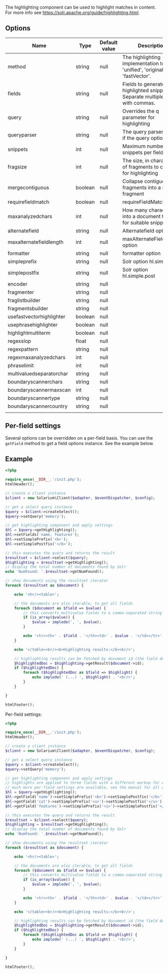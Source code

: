 The highlighting component can be used to highlight matches in content. For more info see <https://solr.apache.org/guide/highlighting.html>.

Options
-------

| Name                     | Type    | Default value | Description                                                                        |
|--------------------------|---------|---------------|------------------------------------------------------------------------------------|
| method                   | string  | null          | The highlighting implementation to use: 'unified', 'original' or 'fastVector'.     |
| fields                   | string  | null          | Fields to generate highlighted snippets for. Separate multiple fields with commas. |
| query                    | string  | null          | Overrides the q parameter for highlighting                                         |
| queryparser              | string  | null          | The query parser to use if the query option is set                                 |
| snippets                 | int     | null          | Maximum number of snippets per field                                               |
| fragsize                 | int     | null          | The size, in characters, of fragments to consider for highlighting                 |
| mergecontiguous          | boolean | null          | Collapse contiguous fragments into a single fragment                               |
| requirefieldmatch        | boolean | null          | requireFieldMatch option                                                           |
| maxanalyzedchars         | int     | null          | How many characters into a document to look for suitable snippets                  |
| alternatefield           | string  | null          | Alternatefield option                                                              |
| maxalternatefieldlength  | int     | null          | maxAlternateFieldLength option                                                     |
| formatter                | string  | null          | formatter option                                                                   |
| simpleprefix             | string  | null          | Solr option hl.simple.pre                                                          |
| simplepostfix            | string  | null          | Solr option hl.simple.post                                                         |
| encoder                  | string  | null          |                                                                                    |
| fragmenter               | string  | null          |                                                                                    |
| fraglistbuilder          | string  | null          |                                                                                    |
| fragmentsbuilder         | string  | null          |                                                                                    |
| usefastvectorhighlighter | boolean | null          |                                                                                    |
| usephrasehighlighter     | boolean | null          |                                                                                    |
| highlightmultiterm       | boolean | null          |                                                                                    |
| regexslop                | float   | null          |                                                                                    |
| regexpattern             | string  | null          |                                                                                    |
| regexmaxanalyzedchars    | int     | null          |                                                                                    |
| phraselimit              | int     | null          |                                                                                    |
| multivaluedseparatorchar | string  | null          |                                                                                    |
| boundaryscannerchars     | string  | null          |                                                                                    |
| boundaryscannermaxscan   | int     | null          |                                                                                    |
| boundaryscannertype      | string  | null          |                                                                                    |
| boundaryscannercountry   | string  | null          |                                                                                    |
||

Per-field settings
------------------

Several options can be overridden on a per-field basis. You can use the `getField` method to get a field options instance. See the example below.

Example
-------

```php
<?php

require_once(__DIR__.'/init.php');
htmlHeader();

// create a client instance
$client = new Solarium\Client($adapter, $eventDispatcher, $config);

// get a select query instance
$query = $client->createSelect();
$query->setQuery('memory');

// get highlighting component and apply settings
$hl = $query->getHighlighting();
$hl->setFields('name, features');
$hl->setSimplePrefix('<b>');
$hl->setSimplePostfix('</b>');

// this executes the query and returns the result
$resultset = $client->select($query);
$highlighting = $resultset->getHighlighting();
// display the total number of documents found by Solr
echo 'NumFound: '.$resultset->getNumFound();

// show documents using the resultset iterator
foreach ($resultset as $document) {

    echo '<hr/><table>';

    // the documents are also iterable, to get all fields
    foreach ($document as $field => $value) {
        // this converts multivalue fields to a comma-separated string
        if (is_array($value)) {
            $value = implode(', ', $value);
        }

        echo '<tr><th>' . $field . '</th><td>' . $value . '</td></tr>';
    }

    echo '</table><br/><b>Highlighting results:</b><br/>';

    // highlighting results can be fetched by document id (the field defined as uniquekey in this schema)
    $highlightedDoc = $highlighting->getResult($document->id);
    if ($highlightedDoc) {
        foreach ($highlightedDoc as $field => $highlight) {
            echo implode(' (...) ', $highlight) . '<br/>';
        }
    }

}

htmlFooter();

```

Per-field settings:

```php
<?php

require_once(__DIR__.'/init.php');
htmlHeader();

// create a client instance
$client = new Solarium\Client($adapter, $eventDispatcher, $config);

// get a select query instance
$query = $client->createSelect();
$query->setQuery('memory');

// get highlighting component and apply settings
// highlights are applied to three fields with a different markup for each field
// much more per-field settings are available, see the manual for all options
$hl = $query->getHighlighting();
$hl->getField('name')->setSimplePrefix('<b>')->setSimplePostfix('</b>');
$hl->getField('cat')->setSimplePrefix('<u>')->setSimplePostfix('</u>');
$hl->getField('features')->setSimplePrefix('<i>')->setSimplePostfix('</i>');

// this executes the query and returns the result
$resultset = $client->select($query);
$highlighting = $resultset->getHighlighting();
// display the total number of documents found by Solr
echo 'NumFound: '.$resultset->getNumFound();

// show documents using the resultset iterator
foreach ($resultset as $document) {

    echo '<hr/><table>';

    // the documents are also iterable, to get all fields
    foreach ($document as $field => $value) {
        // this converts multivalue fields to a comma-separated string
        if (is_array($value)) {
            $value = implode(', ', $value);
        }

        echo '<tr><th>' . $field . '</th><td>' . $value . '</td></tr>';
    }

    echo '</table><br/><b>Highlighting results:</b><br/>';

    // highlighting results can be fetched by document id (the field defined as uniquekey in this schema)
    $highlightedDoc = $highlighting->getResult($document->id);
    if ($highlightedDoc) {
        foreach ($highlightedDoc as $field => $highlight) {
            echo implode(' (...) ', $highlight) . '<br/>';
        }
    }

}

htmlFooter();

```
